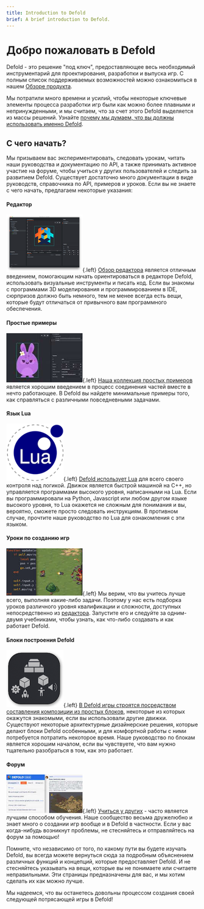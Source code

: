 ```yaml
---
title: Introduction to Defold
brief: A brief introduction to Defold.
---
```


# Добро пожаловать в Defold

Defold - это решение "под ключ", предоставляющее весь необходимый инструментарий для проектирования, разработки и выпуска игр. С полным список поддерживаемых возможностей можно ознакомиться в нашем [Обзоре продукта](/product).

Мы потратили много времени и усилий, чтобы некоторые ключевые элементы процесса разработки игр были как можно более плавными и непринужденными, и мы считаем, что за счет этого Defold выделяется из массы решений. Узнайте [почему мы думаем, что вы должны использовать именно Defold](/why).

## С чего начать?

Мы призываем вас экспериментировать, следовать урокам, читать наши руководства и документацию по API, а также принимать активное участие на форуме, чтобы учиться у других пользователей и следить за развитием Defold. Существует достаточно много документации в виде руководств, справочника по API, примеров и уроков. Если вы не знаете с чего начать, предлагаем некоторые указания:

#### Редактор
![Editor overview](images/introduction/editor.png){.left} [Обзор редактора](/manuals/editor/) является отличным введением, помогающим начать ориентироваться в редакторе Defold, использовать визуальные инструменты и писать код. Если вы знакомы с программами 3D моделирования и программированием в IDE, сюрпризов должно быть немного, тем не менее всегда есть вещи, которые будут отличаться от привычного вам программного обеспечения.

#### Простые примеры
![Examples](images/introduction/examples.jpg){.left} [Наша коллекция простых примеров](/examples/) является хорошим введением в процесс соединения частей вместе в нечто работающее. В Defold вы найдете минимальные примеры того, как справляться с различными повседневными задачами.

#### Язык Lua
![Lua overview](images/introduction/lua.png){.left} [Defold использует Lua](/manuals/lua/) для всего своего контроля над логикой. Движок является быстрой машиной на C++, но управляется программами высокого уровня, написанными на Lua. Если вы программировали на Python, Javascript или любом другом языке высокого уровня, то Lua окажется не сложным для понимания и вы, вероятно, сможете просто следовать инструкциям. В противном случае, прочтите наше руководство по Lua для ознакомления с эти языком.

#### Уроки по созданию игр
![Tutorials](images/introduction/tutorials.jpg){.left} Мы верим, что вы учитесь лучше всего, выполняя какие-либо задачи. Поэтому у нас есть подборка уроков различного уровня квалификации и сложности, доступных непосредственно из [редактора](/manuals/editor/). Запустите его и следуйте за одним-двумя учебниками, чтобы узнать, как что-либо создавать и как работает Defold.

#### Блоки построения Defold
![Building blocks](images/introduction/building_blocks.png){.left} [В Defold игры строятся посредством составления композиции из простых блоков](/manuals/building-blocks/), некоторые из которых окажутся знакомыми, если вы использовали другие движки. Существуют некоторые архитектурные дизайнерские решения, которые делают блоки Defold особенными, и для комфортной работы с ними потребуется потратить некоторое время. Наше руководство по блокам является хорошим началом, если вы чувствуете, что вам нужно тщательно разобраться в том, как это работает.

#### Форум
![Forum](images/introduction/forum.jpg){.left} [Учиться у других](//forum.defold.com/) - часто является лучшим способом обучения. Наше сообщество весьма дружелюбно и знает много о создании игр вообще и в Defold в частности. Если у вас когда-нибудь возникнут проблемы, не стесняйтесь и отправляйтесь на форум за помощью!

Помните, что независимо от того, по какому пути вы будете изучать Defold, вы всегда можете вернуться сюда за подробным объяснением различных функций и концепций, которые предоставляет Defold. И не стесняйтесь указывать на вещи, которые вы не понимаете или считаете неправильными. Эти страницы предназначены для вас, и мы хотим сделать их как можно лучше.

Мы надеемся, что вы останетесь довольны процессом создания своей следующей потрясающей игры в Defold!
